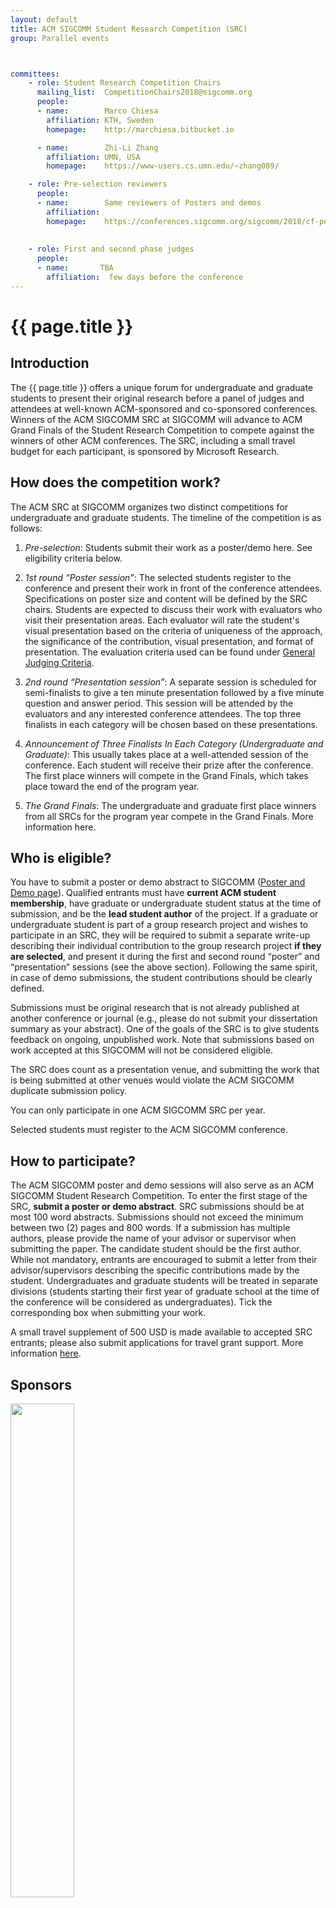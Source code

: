 ```yaml
---
layout: default
title: ACM SIGCOMM Student Research Competition (SRC)
group: Parallel events



committees:
    - role: Student Research Competition Chairs
      mailing_list:  CompetitionChairs2018@sigcomm.org
      people:
      - name:        Marco Chiesa
        affiliation: KTH, Sweden
        homepage:    http://marchiesa.bitbucket.io

      - name:        Zhi-Li Zhang
        affiliation: UMN, USA
        homepage:    https://www-users.cs.umn.edu/~zhang089/

    - role: Pre-selection reviewers
      people:
      - name:        Same reviewers of Posters and demos
        affiliation:  
        homepage:    https://conferences.sigcomm.org/sigcomm/2018/cf-posters.html
      
        
    - role: First and second phase judges
      people:
      - name:       TBA
        affiliation:  few days before the conference
---
```


# {{ page.title }}

## Introduction
The {{ page.title }} offers a unique forum for undergraduate and graduate students to present their original research before a panel of judges and attendees at well-known ACM-sponsored and co-sponsored conferences.
Winners of the ACM SIGCOMM SRC at SIGCOMM will advance to ACM Grand Finals of the Student Research Competition to compete against the winners of other ACM conferences. The SRC, including a small travel budget for each participant, is sponsored by Microsoft Research.

## How does the competition work?
The ACM SRC at SIGCOMM organizes two distinct competitions for undergraduate and graduate students. 
The timeline of the competition is as follows:

1. *Pre-selection*: Students submit their work as a poster/demo here. See eligibility criteria below.

2. *1st round “Poster session”*: The selected students register to the conference and present their work in front of the conference attendees. Specifications on poster size and content will be defined by the SRC chairs. Students are expected to discuss their work with evaluators who visit their presentation areas. Each evaluator will rate the student's visual presentation based on the criteria of uniqueness of the approach, the significance of the contribution, visual presentation, and format of presentation. The evaluation criteria used can be found under [General Judging Criteria](https://src.acm.org/judging).

3. *2nd round “Presentation session”*: A separate session is scheduled for semi-finalists to give a ten minute presentation followed by a five minute question and answer period. This session will be attended by the evaluators and any interested conference attendees. The top three finalists in each category will be chosen based on these presentations.

4. *Announcement of Three Finalists In Each Category (Undergraduate and Graduate)*: This usually takes place at a well-attended session of the conference. Each student will receive their prize after the conference. The first place winners will compete in the Grand Finals, which takes place toward the end of the program year.

5. *The Grand Finals*: The undergraduate and graduate first place winners from all SRCs for the program year compete in the Grand Finals. More information here.

## Who is eligible?
You have to submit a poster or demo abstract to SIGCOMM ([Poster and Demo page]({{site.baseurl}}/cf-posters.html)). Qualified entrants must have **current ACM student membership**, have graduate or undergraduate student status at the time of submission, and be the **lead student author** of the project. If a graduate or undergraduate student is part of a group research project and wishes to participate in an SRC, they will be required to submit a separate write-up describing their individual contribution to the group research project **if they are selected**, and present it during  the first and second round “poster” and “presentation” sessions (see the above section). Following the same spirit, in case of demo submissions, the student contributions should be clearly defined.

Submissions must be original research that is not already published at another conference or journal (e.g., please do not submit your dissertation summary as your abstract). One of the goals of the SRC is to give students feedback on ongoing, unpublished work. Note that submissions based on work accepted at this SIGCOMM will not be considered eligible. 

The SRC does count as a presentation venue, and submitting the work that is being submitted at other venues would violate the ACM SIGCOMM duplicate submission policy.

You can only participate in one ACM SIGCOMM SRC per year.

Selected students must register to the ACM SIGCOMM conference.

## How to participate?
  The ACM SIGCOMM poster and demo sessions will also serve as an ACM  SIGCOMM Student Research Competition. To enter the first stage of the SRC, **submit a poster or demo abstract**. SRC submissions should be at most 100 word abstracts. Submissions should not exceed the minimum between two (2) pages and 800 words. If a submission has multiple authors, please provide the name of your advisor or supervisor when submitting the paper. The candidate student should be the first author. While not mandatory, entrants are encouraged to submit a letter from their advisor/supervisors describing the specific contributions made by the student. Undergraduates and graduate students will be treated in separate divisions (students starting their first year of graduate school at the time of the conference will be considered as undergraduates). Tick the corresponding box when submitting your work.
    
   A small travel supplement of 500 USD is made available to accepted SRC entrants; please also submit applications for travel grant support. More information [here](https://src.acm.org/about/for-students).
   
## Sponsors
<img src="{{ site.baseurl }}/images/sponsors/microsoft.jpeg" style="width:45%;"/>

## <i class="fa fa-calendar"></i> Important Dates

{% include dates.html track = "src" %}

## Organizers

{% include committees.html committees = page.committees %}
